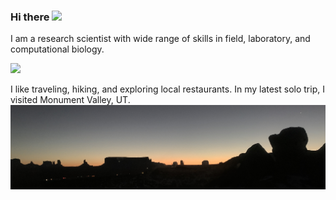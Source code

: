### Hi there <img src="https://raw.githubusercontent.com/MartinHeinz/MartinHeinz/master/wave.gif" width="30px">

I am a research scientist with wide range of skills in field, laboratory, and computational biology.

![](https://img.shields.io/badge/<Code>-<Python>-informational?style=flat&logo=<Python>&logoColor=white&color=2bbc8a)

I like traveling, hiking, and exploring local restaurants. In my latest solo trip, I visited Monument Valley, UT.
![Header](header.png "Header")
